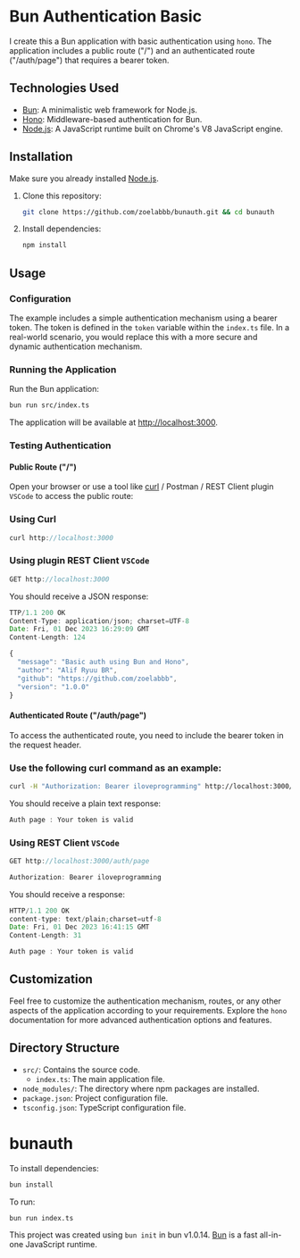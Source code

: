 # Bun Authentication Basic

I create this a Bun application with basic authentication using `hono`. The application includes a public route ("/") and an authenticated route ("/auth/page") that requires a bearer token.

## Technologies Used

- [Bun](https://bun.js.org/): A minimalistic web framework for Node.js.
- [Hono](https://hono.js.org/): Middleware-based authentication for Bun.
- [Node.js](https://nodejs.org/): A JavaScript runtime built on Chrome's V8 JavaScript engine.

## Installation

Make sure you already installed [Node.js](https://nodejs.org/).

1. Clone this repository:

   ```bash
   git clone https://github.com/zoelabbb/bunauth.git && cd bunauth
   ```

2. Install dependencies:

   ```bash
   npm install
   ```

## Usage

### Configuration

The example includes a simple authentication mechanism using a bearer token. The token is defined in the `token` variable within the `index.ts` file. In a real-world scenario, you would replace this with a more secure and dynamic authentication mechanism.

### Running the Application

Run the Bun application:

```bash
bun run src/index.ts
```

The application will be available at [http://localhost:3000](http://localhost:3000).

### Testing Authentication

#### Public Route ("/")

Open your browser or use a tool like [curl](https://curl.haxx.se/) / Postman / REST Client plugin `VSCode` to access the public route:

### Using Curl

```js
curl http://localhost:3000
```

### Using plugin REST Client `VSCode`

```js
GET http://localhost:3000
```

You should receive a JSON response:

```js
TTP/1.1 200 OK
Content-Type: application/json; charset=UTF-8
Date: Fri, 01 Dec 2023 16:29:09 GMT
Content-Length: 124

{
  "message": "Basic auth using Bun and Hono",
  "author": "Alif Ryuu BR",
  "github": "https://github.com/zoelabbb",
  "version": "1.0.0"
}
```

#### Authenticated Route ("/auth/page")

To access the authenticated route, you need to include the bearer token in the request header.

### Use the following curl command as an example:
```bash
curl -H "Authorization: Bearer iloveprogramming" http://localhost:3000/auth/page
```

You should receive a plain text response:

```js
Auth page : Your token is valid
```

### Using REST Client `VSCode`
```js
GET http://localhost:3000/auth/page

Authorization: Bearer iloveprogramming
```

You should receive a response:
```js
HTTP/1.1 200 OK
content-type: text/plain;charset=utf-8
Date: Fri, 01 Dec 2023 16:41:15 GMT
Content-Length: 31

Auth page : Your token is valid
```


## Customization

Feel free to customize the authentication mechanism, routes, or any other aspects of the application according to your requirements. Explore the `hono` documentation for more advanced authentication options and features.

## Directory Structure

- `src/`: Contains the source code.
  - `index.ts`: The main application file.
- `node_modules/`: The directory where npm packages are installed.
- `package.json`: Project configuration file.
- `tsconfig.json`: TypeScript configuration file.

# bunauth

To install dependencies:

```bash
bun install
```

To run:

```bash
bun run index.ts
```

This project was created using `bun init` in bun v1.0.14. [Bun](https://bun.sh) is a fast all-in-one JavaScript runtime.
